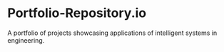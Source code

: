 # Portfolio-Repository.io
A portfolio of projects showcasing applications of intelligent systems in engineering.
